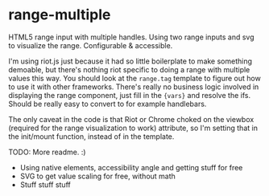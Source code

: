 # range-multiple

HTML5 range input with multiple handles. Using two range inputs and svg to visualize the range. Configurable &amp; accessible.

I'm using riot.js just because it had so little boilerplate to make something demoable, but there's nothing riot specific to doing a range with multiple values this way. You should look at the `range.tag` template to figure out how to use it with other frameworks. There's really no business logic involved in displaying the range component, just fill in the `{vars}` and resolve the ifs. Should be really easy to convert to for example handlebars.

The only caveat in the code is that Riot or Chrome choked on the viewbox (required for the range visualization to work) attribute, so I'm setting that in the init/mount function, instead of in the template.

TODO: More readme. :)
  - Using native elements, accessibility angle and getting stuff for free
  - SVG to get value scaling for free, without math
  - Stuff stuff stuff
